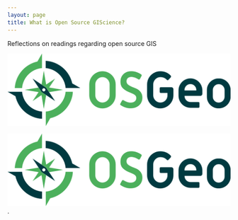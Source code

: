 ```yaml
---
layout: page
title: What is Open Source GIScience?
---
```


Reflections on readings regarding open source GIS

![OSGeo Logo](logo-osgeo.svg)

[![OSGeo Logo](logo-osgeo.svg)](https://ww.osgeo.org/).

